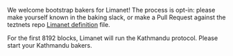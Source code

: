 We welcome bootstrap bakers for Limanet! The process is opt-in: please make yourself known in the baking slack, or make a Pull Request against the teztnets repo [Limanet definition](https://github.com/oxheadalpha/teztnets/blob/main/limanet/values.yaml) file.

For the first 8192 blocks, Limanet will run the Kathmandu protocol. Please start your Kathmandu bakers.

